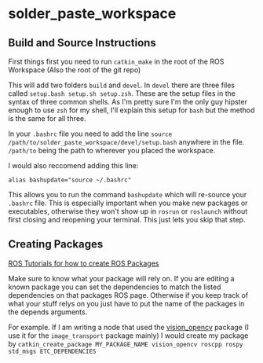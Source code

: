 # solder_paste_workspace

## Build and Source Instructions

First things first you need to run `catkin_make` in the root of the ROS Workspace (Also the root of the git repo)

This will add two folders `build` and `devel`. In `devel` there are three files called `setup.bash setup.sh setup.zsh`. These are the setup files in the syntax of three common shells. As I'm pretty sure I'm the only guy hipster enough to use `zsh` for my shell, I'll explain this setup for `bash` but the method is the same for all three. 

In your `.bashrc` file you need to add the line `source /path/to/solder_paste_workspace/devel/setup.bash` anywhere in the file. `/path/to` being the path to wherever you placed the workspace. 

I would also reccomend adding this line:

`alias bashupdate="source ~/.bashrc"`

This allows you to run the command `bashupdate` which will re-source your `.bashrc` file. This is especially important when you make new packages or executables, otherwise they won't show up in `rosrun` or `roslaunch` without first closing and reopening your terminal. This just lets you skip that step.


## Creating Packages

[ROS Tutorials for how to create ROS Packages](http://wiki.ros.org/ROS/Tutorials/catkin/CreatingPackage)

Make sure to know what your package will rely on. If you are editing a known package you can set the dependencies to match the listed dependencies on that packages ROS page. Otherwise if you keep track of what your stuff relys on you just have to put the name of the packages in the depends arguments.

For example. If I am writing a node that used the [vision_opencv](http://wiki.ros.org/vision_opencv) package (I use it for the `image_transport` package mainly) I would create my package by `catkin_create_package MY_PACKAGE_NAME vision_opencv roscpp rospy std_msgs ETC_DEPENDENCIES` 
